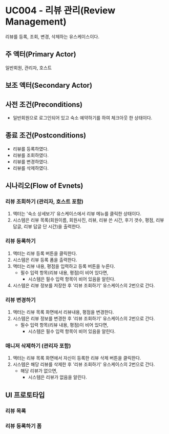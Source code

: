 # UC004 - 리뷰 관리(Review Management)

리뷰를 등록, 조회, 변경, 삭제하는 유스케이스이다.

## 주 액터(Primary Actor)

일반회원, 관리자, 호스트

## 보조 액터(Secondary Actor)

## 사전 조건(Preconditions)

- 일반회원으로 로그인되어 있고 숙소 예약하기를 하여 체크아웃 한 상태이다.

## 종료 조건(Postconditions)

- 리뷰를 등록하였다.
- 리뷰를 조회하였다.
- 리뷰를 변경하였다.
- 리뷰를 삭제하였다.

## 시나리오(Flow of Evnets)

### 리뷰 조회하기 (관리자, 호스트 포함)

1. 액터는 '숙소 상세보기' 유스케이스에서 리뷰 메뉴를 클릭한 상태이다.
2. 시스템은 리뷰 목록(회원이름, 회원사진, 리뷰, 리뷰 쓴 시간, 후기 갯수, 평점, 리뷰 답글, 리뷰 답글 단 시간)을 출력한다.

### 리뷰 등록하기 

1. 액터는 리뷰 등록 버튼을 클릭한다.
2. 시스템은 리뷰 등록 폼을 출력한다.
3. 액터는 리뷰 내용, 평점을 입력하고 등록 버튼을 누른다.
    - 필수 입력 항목(리뷰 내용, 평점)이 비어 있다면,
        - 시스템은 필수 입력 항목이 비어 있음을 알린다.
4. 시스템은 리뷰 정보를 저장한 후 '리뷰 조회하기' 유스케이스의 2번으로 간다.

### 리뷰 변경하기

1. 액터는 리뷰 목록 화면에서 리뷰내용, 평점을 변경한다.
2. 시스템은 리뷰 정보를 변경한 후 '리뷰 조회하기' 유스케이스의 2번으로 간다.
    - 필수 입력 항목(리뷰 내용, 평점)이 비어 있다면,
        - 시스템은 필수 입력 항목이 비어 있음을 알린다.

### 매니저 삭제하기 (관리자 포함)

1. 액터는 리뷰 목록 화면에서 자신이 등록한 리뷰 삭제 버튼을 클릭한다.
2. 시스템은 해당 리뷰를 삭제한 후 '리뷰 조회하기' 유스케이스의 2번으로 간다.
    - 해당 리뷰가 없으면,
        - 시스템은 리뷰가 없음을 알린다.

## UI 프로토타입

### 리뷰 목록

### 리뷰 등록하기 폼
